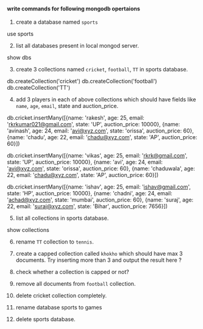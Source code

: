 #### write commands for following mongodb opertaions

1. create a database named `sports`

use sports

2. list all databases present in local mongod server.

show dbs

3. create 3 collections named `cricket`, `football`, `TT` in sports database.

db.createCollection('cricket') 
db.createCollection('football') 
db.createCollection('TT')

4. add 3 players in each of above collections which should have fields like `name`, `age`, `email`, state and auction_price.

db.cricket.insertMany([{name: 'rakesh', age: 25, email: 'rkrkumar021@gmail.com', state: 'UP', auction_price: 10000}, {name: 'avinash', age: 24, email: 'avi@xyz.com', state: 'orissa', auction_price: 60}, {name: 'chadu', age: 22, email: 'chadu@xyz.com', state: 'AP', auction_price: 60}])

db.cricket.insertMany([{name: 'vikas', age: 25, email: 'rkrk@gmail.com', state: 'UP', auction_price: 10000}, {name: 'avi', age: 24, email: 'avi@xyz.com', state: 'orissa', auction_price: 60}, {name: 'chaduwala', age: 22, email: 'chadu@xyz.com', state: 'AP', auction_price: 60}])

db.cricket.insertMany([{name: 'ishav', age: 25, email: 'ishav@gmail.com', state: 'HP', auction_price: 10000}, {name: 'chadni', age: 24, email: 'achad@xyz.com', state: 'mumbai', auction_price: 60}, {name: 'suraj', age: 22, email: 'suraj@xyz.com', state: 'Bihar', auction_price: 7656}])


5. list all collections in sports database.

show collections

6. rename `TT` collection to `tennis`.

7. create a capped collection called `khokho` which should have max 3 documents.
  Try inserting more than 3 and output the result here ?

8. check whether a collection is capped or not?

9. remove all documents from `football` collection.

10. delete cricket collection completely.

11. rename database sports to games

12. delete sports database. 

